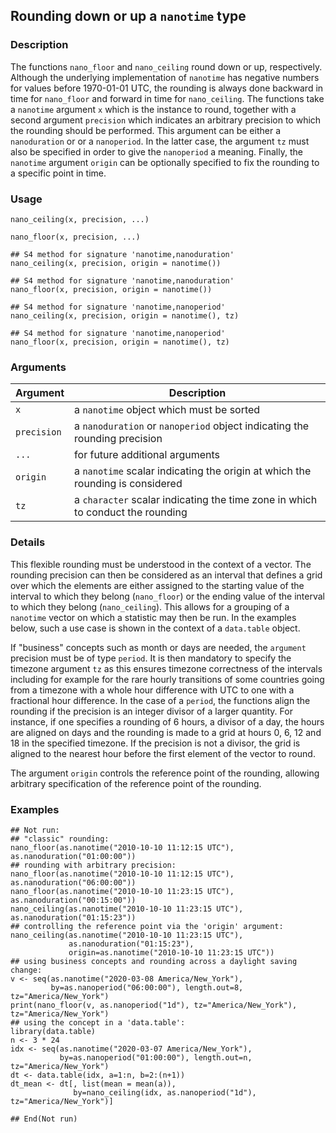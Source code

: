 ## Rounding down or up a `nanotime` type

### Description

The functions `nano_floor` and `nano_ceiling` round down or up,
respectively. Although the underlying implementation of `nanotime` has
negative numbers for values before 1970-01-01 UTC, the rounding is
always done backward in time for `nano_floor` and forward in time for
`nano_ceiling`. The functions take a `nanotime` argument `x` which is
the instance to round, together with a second argument `precision` which
indicates an arbitrary precision to which the rounding should be
performed. This argument can be either a `nanoduration` or or a
`nanoperiod`. In the latter case, the argument `tz` must also be
specified in order to give the `nanoperiod` a meaning. Finally, the
`nanotime` argument `origin` can be optionally specified to fix the
rounding to a specific point in time.

### Usage

    nano_ceiling(x, precision, ...)
    
    nano_floor(x, precision, ...)
    
    ## S4 method for signature 'nanotime,nanoduration'
    nano_ceiling(x, precision, origin = nanotime())
    
    ## S4 method for signature 'nanotime,nanoduration'
    nano_floor(x, precision, origin = nanotime())
    
    ## S4 method for signature 'nanotime,nanoperiod'
    nano_ceiling(x, precision, origin = nanotime(), tz)
    
    ## S4 method for signature 'nanotime,nanoperiod'
    nano_floor(x, precision, origin = nanotime(), tz)

### Arguments

| Argument    | Description                                                                    |
| ----------- | ------------------------------------------------------------------------------ |
| `x`         | a `nanotime` object which must be sorted                                       |
| `precision` | a `nanoduration` or `nanoperiod` object indicating the rounding precision      |
| `...`       | for future additional arguments                                                |
| `origin`    | a `nanotime` scalar indicating the origin at which the rounding is considered  |
| `tz`        | a `character` scalar indicating the time zone in which to conduct the rounding |

### Details

This flexible rounding must be understood in the context of a vector.
The rounding precision can then be considered as an interval that
defines a grid over which the elements are either assigned to the
starting value of the interval to which they belong (`nano_floor`) or
the ending value of the interval to which they belong (`nano_ceiling`).
This allows for a grouping of a `nanotime` vector on which a statistic
may then be run. In the examples below, such a use case is shown in the
context of a `data.table` object.

If "business" concepts such as month or days are needed, the `argument`
precision must be of type `period`. It is then mandatory to specify the
timezone argument `tz` as this ensures timezone correctness of the
intervals including for example for the rare hourly transitions of some
countries going from a timezone with a whole hour difference with UTC to
one with a fractional hour difference. In the case of a `period`, the
functions align the rounding if the precision is an integer divisor of a
larger quantity. For instance, if one specifies a rounding of 6 hours, a
divisor of a day, the hours are aligned on days and the rounding is made
to a grid at hours 0, 6, 12 and 18 in the specified timezone. If the
precision is not a divisor, the grid is aligned to the nearest hour
before the first element of the vector to round.

The argument `origin` controls the reference point of the rounding,
allowing arbitrary specification of the reference point of the rounding.

### Examples

    ## Not run: 
    ## "classic" rounding:
    nano_floor(as.nanotime("2010-10-10 11:12:15 UTC"), as.nanoduration("01:00:00"))
    ## rounding with arbitrary precision:
    nano_floor(as.nanotime("2010-10-10 11:12:15 UTC"), as.nanoduration("06:00:00"))
    nano_floor(as.nanotime("2010-10-10 11:23:15 UTC"), as.nanoduration("00:15:00"))
    nano_ceiling(as.nanotime("2010-10-10 11:23:15 UTC"), as.nanoduration("01:15:23"))
    ## controlling the reference point via the 'origin' argument:
    nano_ceiling(as.nanotime("2010-10-10 11:23:15 UTC"),
                 as.nanoduration("01:15:23"),
                 origin=as.nanotime("2010-10-10 11:23:15 UTC"))
    ## using business concepts and rounding across a daylight saving change:
    v <- seq(as.nanotime("2020-03-08 America/New_York"),
             by=as.nanoperiod("06:00:00"), length.out=8, tz="America/New_York")
    print(nano_floor(v, as.nanoperiod("1d"), tz="America/New_York"), tz="America/New_York")
    ## using the concept in a 'data.table':
    library(data.table)
    n <- 3 * 24
    idx <- seq(as.nanotime("2020-03-07 America/New_York"),
               by=as.nanoperiod("01:00:00"), length.out=n, tz="America/New_York")
    dt <- data.table(idx, a=1:n, b=2:(n+1))
    dt_mean <- dt[, list(mean = mean(a)),
                  by=nano_ceiling(idx, as.nanoperiod("1d"), tz="America/New_York")]
    
    ## End(Not run)
